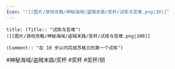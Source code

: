 ```yaml
---
Icon: "![[图片/游戏攻略/神秘海域/盗贼末路/奖杯/试炼与苦难.png|30]]"
---
```

```ad-common-bronze-trophy
title: (Title:: "试炼与苦难")
![[图片/游戏攻略/神秘海域/盗贼末路/奖杯/试炼与苦难.png|100]]

(Comment:: "在 10 步以内完成苏格兰的第一个试炼")
```

#神秘海域/盗贼末路/奖杯 #奖杯 #奖杯/铜
